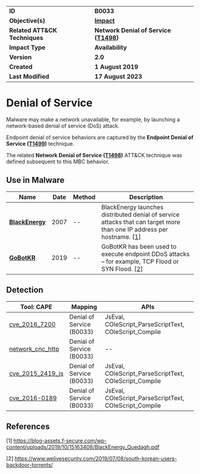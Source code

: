 <table>
<tr>
<td><b>ID</b></td>
<td><b>B0033</b></td>
</tr>
<tr>
<td><b>Objective(s)</b></td>
<td><b><a href="../impact">Impact</a></b></td>
</tr>
<tr>
<td><b>Related ATT&CK Techniques</b></td>
<td><b>Network Denial of Service (<a href="https://attack.mitre.org/techniques/T1498/">T1498</a>)</b></td>
</tr>
<tr>
<td><b>Impact Type</b></td>
<td><b>Availability</b></td>
</tr>
<tr>
<td><b>Version</b></td>
<td><b>2.0</b></td>
</tr>
<tr>
<td><b>Created</b></td>
<td><b>1 August 2019</b></td>
</tr>
<tr>
<td><b>Last Modified</b></td>
<td><b>17 August 2023</b></td>
</tr>
</table>


# Denial of Service

Malware may make a network unavailable, for example, by launching a network-based denial of service (DoS) attack. 

Endpoint denial of service behaviors are captured by the **Endpoint Denial of Service ([T1499](https://attack.mitre.org/techniques/T1499/))** technique.

The related **Network Denial of Service ([T1498](https://attack.mitre.org/techniques/T1498/))** ATT&CK technique was defined subsequent to this MBC behavior.

## Use in Malware

|Name|Date|Method|Description|
|---|---|---|---|
|[**BlackEnergy**](../xample-malware/blackenergy.md)|2007|--|BlackEnergy launches distributed denial of service attacks that can target more than one IP address per hostname. [[1]](#1)|
|[**GoBotKR**](../xample-malware/gobotkr.md)|2019|--|GoBotKR has been used to execute endpoint DDoS attacks – for example, TCP Flood or SYN Flood. [[2]](#2)|

## Detection

|Tool: CAPE|Mapping|APIs|
|---|---|---|
|[cve_2016_7200](https://github.com/CAPESandbox/community/tree/master/modules/signatures/cve_2016_7200.py)|Denial of Service (B0033)|JsEval, COleScript_ParseScriptText, COleScript_Compile|
|[network_cnc_http](https://github.com/CAPESandbox/community/tree/master/modules/signatures/network_cnc_http.py)|Denial of Service (B0033)|--|
|[cve_2015_2419_js](https://github.com/CAPESandbox/community/tree/master/modules/signatures/cve_2015_2419_js.py)|Denial of Service (B0033)|JsEval, COleScript_ParseScriptText, COleScript_Compile|
|[cve_2016-0189](https://github.com/CAPESandbox/community/tree/master/modules/signatures/cve_2016-0189.py)|Denial of Service (B0033)|JsEval, COleScript_ParseScriptText, COleScript_Compile|

## References

<a name="1">[1]</a> https://blog-assets.f-secure.com/wp-content/uploads/2019/10/15163408/BlackEnergy_Quedagh.pdf

<a name="2">[2]</a> https://www.welivesecurity.com/2019/07/08/south-korean-users-backdoor-torrents/

